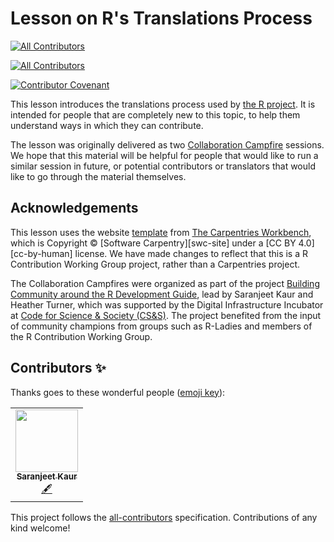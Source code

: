 # Lesson on R's Translations Process
<!-- ALL-CONTRIBUTORS-BADGE:START - Do not remove or modify this section -->
[![All Contributors](https://img.shields.io/badge/all_contributors-1-orange.svg?style=flat-square)](#contributors-)
<!-- ALL-CONTRIBUTORS-BADGE:END -->
<!-- ALL-CONTRIBUTORS-BADGE:START - Do not remove or modify this section -->
[![All Contributors](https://img.shields.io/badge/all_contributors-3-orange.svg?style=flat-square)](#contributors-)
<!-- ALL-CONTRIBUTORS-BADGE:END -->

[![Contributor Covenant](https://img.shields.io/badge/Contributor%20Covenant-1.2-0baaaa.svg)](code_of_conduct.md)

This lesson introduces the translations process used by [the R project](https://www.r-project.org/).
It is intended for people that are completely new to this topic, 
to help them understand ways in which they can contribute.

The lesson was originally delivered as two [Collaboration Campfire](https://contributor.r-project.org/events/collaboration-campfires) sessions.
We hope that this material will be helpful for people that would like to 
run a similar session in future, or potential contributors or translators that would like to
go through the material themselves.

## Acknowledgements

This lesson uses the website [template](https://github.com/carpentries/workbench-template-rmd) from [The Carpentries Workbench](https://carpentries.github.io/sandpaper-docs/), which is 
Copyright © [Software Carpentry][swc-site] 
under a [CC BY 4.0][cc-by-human] license. We have made changes to reflect that this is a R Contribution Working Group project, rather than a Carpentries project.

The Collaboration Campfires were organized as part of the project [Building Community around the R Development Guide](https://incubator.codeforscience.org/cohort), lead by Saranjeet Kaur and Heather Turner, which was supported by the Digital Infrastructure Incubator at [Code for Science & Society (CS&S)](https://codeforscience.org/). The project benefited from the input of community champions from groups such as R-Ladies and members of the R Contribution Working Group.

## Contributors ✨

Thanks goes to these wonderful people ([emoji key](https://allcontributors.org/docs/en/emoji-key)):

<!-- ALL-CONTRIBUTORS-LIST:START - Do not remove or modify this section -->
<!-- prettier-ignore-start -->
<!-- markdownlint-disable -->
<table>
  <tr>
    <td align="center"><a href="https://saranjeetkaur.github.io/About-Me/"><img src="https://avatars.githubusercontent.com/u/28556616?v=4?s=100" width="100px;" alt=""/><br /><sub><b>Saranjeet Kaur</b></sub></a><br /><a href="#content-SaranjeetKaur" title="Content">🖋</a></td>
  </tr>
</table>

<!-- markdownlint-restore -->
<!-- prettier-ignore-end -->

<!-- ALL-CONTRIBUTORS-LIST:END -->

This project follows the [all-contributors](https://github.com/all-contributors/all-contributors) specification. Contributions of any kind welcome!